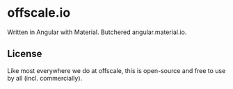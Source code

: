 # offscale.io
Written in Angular with Material. Butchered angular.material.io.

## License
Like most everywhere we do at offscale, this is open-source and free to use by all (incl. commercially).
